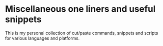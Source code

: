 # Miscellaneous one liners and useful snippets


This is my personal collection of cut/paste commands, snippets and scripts for various languages and platforms.
